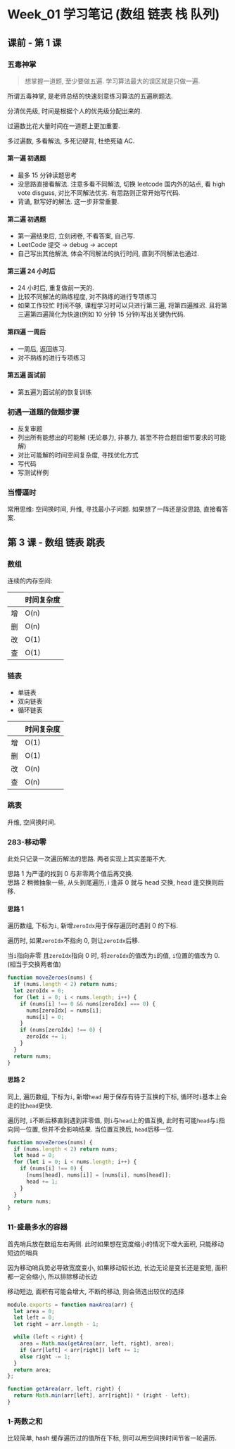 # Week_01 学习笔记 (数组 链表 栈 队列)

## 课前 - 第 1 课

### 五毒神掌

> 想掌握一道题, 至少要做五遍. 学习算法最大的误区就是只做一遍.

所谓五毒神掌, 是老师总结的快速刻意练习算法的五遍刷题法.

分清优先级, 时间是根据个人的优先级分配出来的.

过遍数比花大量时间在一道题上更加重要.

多过遍数, 多看解法, 多死记硬背, 杜绝死磕 AC.

#### 第一遍 初遇题

- 最多 15 分钟读题思考
- 没思路直接看解法. 注意多看不同解法, 切换 leetcode 国内外的站点, 看 high vote disguss, 对比不同解法优劣. 有思路则正常开始写代码.
- 背诵, 默写好的解法. 这一步非常重要.

#### 第二遍 初遇题

- 第一遍结束后, 立刻闭卷, 不看答案, 自己写.
- LeetCode 提交 -> debug -> accept
- 自己写出其他解法, 体会不同解法的执行时间, 直到不同解法也通过.

#### 第三遍 24 小时后

- 24 小时后, 重复做前一天的.
- 比较不同解法的熟练程度, 对不熟练的进行专项练习
- 如果工作较忙 时间不够, 课程学习时可以只进行第三遍, 将第四遍推迟. 且将第三遍第四遍简化为快速(例如 10 分钟 15 分钟)写出关键伪代码.

#### 第四遍 一周后

- 一周后, 返回练习.
- 对不熟练的进行专项练习

#### 第五遍 面试前

- 第五遍为面试前的恢复训练

### 初遇一道题的做题步骤

- 反复审题
- 列出所有能想出的可能解 (无论暴力, 非暴力, 甚至不符合题目细节要求的可能解)
- 对比可能解的时间空间复杂度, 寻找优化方式
- 写代码
- 写测试样例

### 当懵逼时

常用思维: 空间换时间, 升维, 寻找最小子问题.
如果想了一阵还是没思路, 直接看答案.

## 第 3 课 - 数组 链表 跳表

### 数组

连续的内存空间:

|     | 时间复杂度 |
| --- | ---------- |
| 增  | O(n)       |
| 删  | O(n)       |
| 改  | O(1)       |
| 查  | O(1)       |

### 链表

- 单链表
- 双向链表
- 循环链表

|     | 时间复杂度 |
| --- | ---------- |
| 增  | O(1)       |
| 删  | O(1)       |
| 改  | O(n)       |
| 查  | O(n)       |

### 跳表

升维, 空间换时间.

### 283-移动零

此处只记录一次遍历解法的思路. 两者实现上其实差距不大.

思路 1 为严谨的找到 0 与非零两个值后再交换.  
思路 2 稍微抽象一些, 从头到尾遍历, i 逢非 0 就与 head 交换, head 逢交换则后移.

#### 思路 1

遍历数组, 下标为`i`, 新增`zeroIdx`用于保存遍历时遇到 0 的下标.

遍历时, 如果`zeroIdx`不指向 0, 则让`zeroIdx`后移.

当`i`指向非零 且`zeroIdx`指向 0 时, 将`zeroIdx`的值改为`i`的值, `i`位置的值改为 0. (相当于交换两者值)

```js
function moveZeroes(nums) {
  if (nums.length < 2) return nums;
  let zeroIdx = 0;
  for (let i = 0; i < nums.length; i++) {
    if (nums[i] !== 0 && nums[zeroIdx] === 0) {
      nums[zeroIdx] = nums[i];
      nums[i] = 0;
    }
    if (nums[zeroIdx] !== 0) {
      zeroIdx += 1;
    }
  }
  return nums;
}
```

#### 思路 2

同上, 遍历数组, 下标为`i`, 新增`head` 用于保存有待于互换的下标, 循环时`i`基本上会走的比`head`更快.

遍历时, `i`不断后移直到遇到非零值, 则`i`与`head`上的值互换, 此时有可能`head`与`i`指向同一位置, 但并不会影响结果. 当位置互换后, `head`后移一位.

```js
function moveZeroes(nums) {
  if (nums.length < 2) return nums;
  let head = 0;
  for (let i = 0; i < nums.length; i++) {
    if (nums[i] !== 0) {
      [nums[head], nums[i]] = [nums[i], nums[head]];
      head += 1;
    }
  }
  return nums;
}
```

### 11-盛最多水的容器

首先哨兵放在数组左右两侧.
此时如果想在宽度缩小的情况下增大面积, 只能移动短边的哨兵

因为移动哨兵势必导致宽度变小, 如果移动较长边, 长边无论是变长还是变短, 面积都一定会缩小, 所以排除移动长边

移动短边, 面积有可能会增大, 不断的移动, 则会筛选出较优的选择

```js
module.exports = function maxArea(arr) {
  let area = 0;
  let left = 0;
  let right = arr.length - 1;

  while (left < right) {
    area = Math.max(getArea(arr, left, right), area);
    if (arr[left] < arr[right]) left += 1;
    else right -= 1;
  }
  return area;
};

function getArea(arr, left, right) {
  return Math.min(arr[left], arr[right]) * (right - left);
}
```

### 1-两数之和

比较简单, hash 缓存遍历过的值所在下标, 则可以用空间换时间节省一轮遍历.
